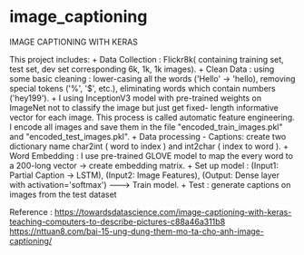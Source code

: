 # image_captioning
IMAGE CAPTIONING WITH KERAS 

 This project includes: 
    + Data Collection : Flickr8k( containing training set, test set, dev set corresponding 6k, 1k, 1k images).
    + Clean Data : using some basic cleaning : lower-casing all the words ('Hello' -> 'hello), removing special tokens
('%', '$', etc.), eliminating words which contain numbers ('hey199').
    + I using InceptionV3 model with pre-trained weights on ImageNet not to classify the image but just get fixed-
length informative vector for each image. This process is called automatic feature engineering. I encode all images
and save them in the file "encoded_train_images.pkl" and "encoded_test_images.pkl".
    + Data processing - Captions: create two dictionary name char2int ( word to index ) and int2char ( index to word ).
    + Word Embedding : I use pre-trained GLOVE model to map the every word to a 200-long vector -> create embedding matrix.
    + Set up model : (Input1: Partial Caption -> LSTM), (Input2: Image Features), (Output: Dense layer with activation='softmax') ---> Train model. 
    + Test : generate captions on images from the test dataset 

Reference : 
https://towardsdatascience.com/image-captioning-with-keras-teaching-computers-to-describe-pictures-c88a46a311b8
https://nttuan8.com/bai-15-ung-dung-them-mo-ta-cho-anh-image-captioning/
